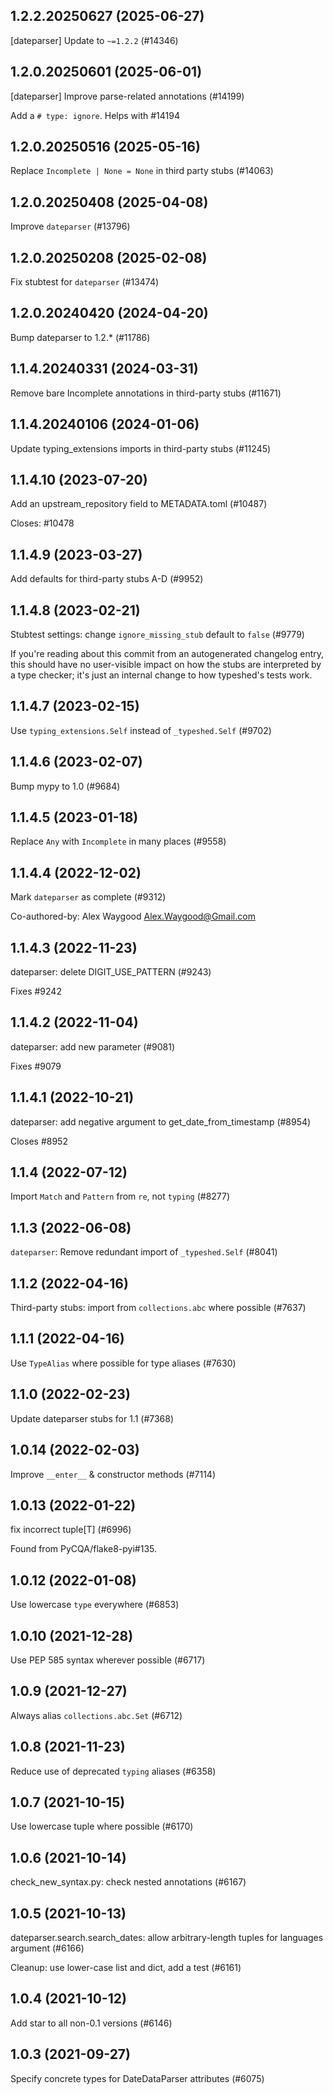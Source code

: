 ## 1.2.2.20250627 (2025-06-27)

[dateparser] Update to `~=1.2.2` (#14346)

## 1.2.0.20250601 (2025-06-01)

[dateparser] Improve parse-related annotations (#14199)

Add a `# type: ignore`. Helps with #14194

## 1.2.0.20250516 (2025-05-16)

Replace `Incomplete | None = None` in third party stubs (#14063)

## 1.2.0.20250408 (2025-04-08)

Improve `dateparser` (#13796)

## 1.2.0.20250208 (2025-02-08)

Fix stubtest for `dateparser` (#13474)

## 1.2.0.20240420 (2024-04-20)

Bump dateparser to 1.2.* (#11786)

## 1.1.4.20240331 (2024-03-31)

Remove bare Incomplete annotations in third-party stubs (#11671)

## 1.1.4.20240106 (2024-01-06)

Update typing_extensions imports in third-party stubs (#11245)

## 1.1.4.10 (2023-07-20)

Add an upstream_repository field to METADATA.toml (#10487)

Closes: #10478

## 1.1.4.9 (2023-03-27)

Add defaults for third-party stubs A-D (#9952)

## 1.1.4.8 (2023-02-21)

Stubtest settings: change `ignore_missing_stub` default to `false` (#9779)

If you're reading about this commit from an autogenerated changelog entry, this should have no user-visible impact on how the stubs are interpreted by a type checker; it's just an internal change to how typeshed's tests work.

## 1.1.4.7 (2023-02-15)

Use `typing_extensions.Self` instead of `_typeshed.Self` (#9702)

## 1.1.4.6 (2023-02-07)

Bump mypy to 1.0 (#9684)

## 1.1.4.5 (2023-01-18)

Replace `Any` with `Incomplete` in many places (#9558)

## 1.1.4.4 (2022-12-02)

Mark `dateparser` as complete (#9312)

Co-authored-by: Alex Waygood <Alex.Waygood@Gmail.com>

## 1.1.4.3 (2022-11-23)

dateparser: delete DIGIT_USE_PATTERN (#9243)

Fixes #9242

## 1.1.4.2 (2022-11-04)

dateparser: add new parameter (#9081)

Fixes #9079

## 1.1.4.1 (2022-10-21)

dateparser: add negative argument to get_date_from_timestamp (#8954)

Closes #8952

## 1.1.4 (2022-07-12)

Import `Match` and `Pattern` from `re`, not `typing` (#8277)

## 1.1.3 (2022-06-08)

`dateparser`: Remove redundant import of `_typeshed.Self` (#8041)

## 1.1.2 (2022-04-16)

Third-party stubs: import from `collections.abc` where possible (#7637)

## 1.1.1 (2022-04-16)

Use `TypeAlias` where possible for type aliases (#7630)

## 1.1.0 (2022-02-23)

Update dateparser stubs for 1.1 (#7368)

## 1.0.14 (2022-02-03)

Improve `__enter__` & constructor methods (#7114)

## 1.0.13 (2022-01-22)

fix incorrect tuple[T] (#6996)

Found from PyCQA/flake8-pyi#135.

## 1.0.12 (2022-01-08)

Use lowercase `type` everywhere (#6853)

## 1.0.10 (2021-12-28)

Use PEP 585 syntax wherever possible (#6717)

## 1.0.9 (2021-12-27)

Always alias `collections.abc.Set` (#6712)

## 1.0.8 (2021-11-23)

Reduce use of deprecated `typing` aliases (#6358)

## 1.0.7 (2021-10-15)

Use lowercase tuple where possible (#6170)

## 1.0.6 (2021-10-14)

check_new_syntax.py: check nested annotations (#6167)

## 1.0.5 (2021-10-13)

dateparser.search.search_dates: allow arbitrary-length tuples for languages argument (#6166)

Cleanup: use lower-case list and dict, add a test (#6161)

## 1.0.4 (2021-10-12)

Add star to all non-0.1 versions (#6146)

## 1.0.3 (2021-09-27)

Specify concrete types for DateDataParser attributes (#6075)

